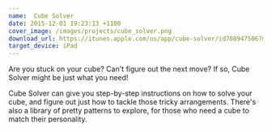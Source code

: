 ```yaml
---
name:  Cube Solver
date: 2015-12-01 19:23:13 +1100
cover_image: /images/projects/cube_solver.png
download_url: https://itunes.apple.com/us/app/cube-solver/id788947506?mt=8
target_device: iPad
---
```


Are you stuck on your cube? Can't figure out the next move? If so, Cube Solver might be just what you need!

Cube Solver can give you step-by-step instructions on how to solve your cube, and figure out just how to tackle
those tricky arrangements. There's also a library of pretty patterns to explore, for those who need a cube to
match their personality.
